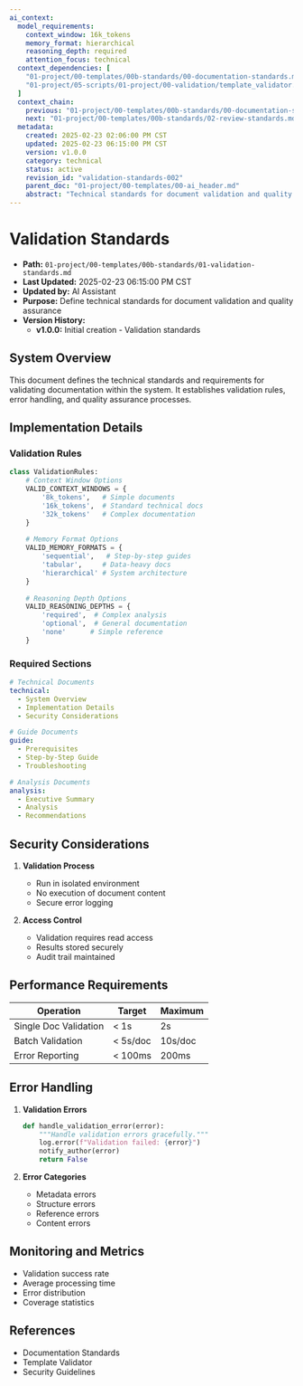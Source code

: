 ```yaml
---
ai_context:
  model_requirements:
    context_window: 16k_tokens
    memory_format: hierarchical
    reasoning_depth: required
    attention_focus: technical
  context_dependencies: [
    "01-project/00-templates/00b-standards/00-documentation-standards.md",
    "01-project/05-scripts/01-project/00-validation/template_validator.py"
  ]
  context_chain:
    previous: "01-project/00-templates/00b-standards/00-documentation-standards.md"
    next: "01-project/00-templates/00b-standards/02-review-standards.md"
  metadata:
    created: 2025-02-23 02:06:00 PM CST
    updated: 2025-02-23 06:15:00 PM CST
    version: v1.0.0
    category: technical
    status: active
    revision_id: "validation-standards-002"
    parent_doc: "01-project/00-templates/00-ai_header.md"
    abstract: "Technical standards for document validation and quality assurance"
---
```


# Validation Standards

- **Path:** `01-project/00-templates/00b-standards/01-validation-standards.md`
- **Last Updated:** 2025-02-23 06:15:00 PM CST
- **Updated by:** AI Assistant
- **Purpose:** Define technical standards for document validation and quality assurance
- **Version History:**
  - **v1.0.0:** Initial creation - Validation standards

## System Overview
This document defines the technical standards and requirements for validating documentation within the system. It establishes validation rules, error handling, and quality assurance processes.

## Implementation Details

### Validation Rules
```python
class ValidationRules:
    # Context Window Options
    VALID_CONTEXT_WINDOWS = {
        '8k_tokens',   # Simple documents
        '16k_tokens',  # Standard technical docs
        '32k_tokens'   # Complex documentation
    }
    
    # Memory Format Options
    VALID_MEMORY_FORMATS = {
        'sequential',   # Step-by-step guides
        'tabular',     # Data-heavy docs
        'hierarchical' # System architecture
    }
    
    # Reasoning Depth Options
    VALID_REASONING_DEPTHS = {
        'required',  # Complex analysis
        'optional',  # General documentation
        'none'      # Simple reference
    }
```

### Required Sections
```yaml
# Technical Documents
technical:
  - System Overview
  - Implementation Details
  - Security Considerations

# Guide Documents
guide:
  - Prerequisites
  - Step-by-Step Guide
  - Troubleshooting

# Analysis Documents
analysis:
  - Executive Summary
  - Analysis
  - Recommendations
```

## Security Considerations
1. **Validation Process**
   - Run in isolated environment
   - No execution of document content
   - Secure error logging

2. **Access Control**
   - Validation requires read access
   - Results stored securely
   - Audit trail maintained

## Performance Requirements
| Operation | Target | Maximum |
|-----------|--------|---------|
| Single Doc Validation | < 1s | 2s |
| Batch Validation | < 5s/doc | 10s/doc |
| Error Reporting | < 100ms | 200ms |

## Error Handling
1. **Validation Errors**
   ```python
   def handle_validation_error(error):
       """Handle validation errors gracefully."""
       log.error(f"Validation failed: {error}")
       notify_author(error)
       return False
   ```

2. **Error Categories**
   - Metadata errors
   - Structure errors
   - Reference errors
   - Content errors

## Monitoring and Metrics
- Validation success rate
- Average processing time
- Error distribution
- Coverage statistics

## References
- Documentation Standards
- Template Validator
- Security Guidelines 